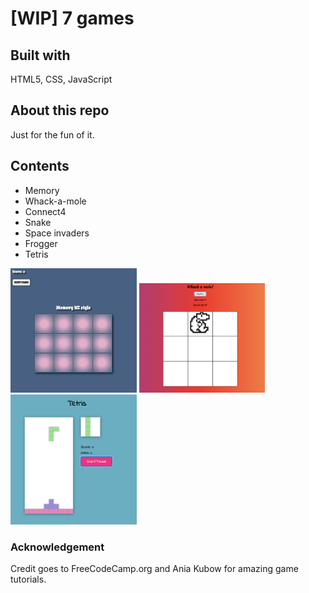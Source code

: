 # [WIP] 7 games

## Built with
HTML5, CSS, JavaScript

## About this repo  
Just for the fun of it.  

## Contents  
* Memory
* Whack-a-mole
* Connect4
* Snake
* Space invaders
* Frogger
* Tetris  

<img src="./images/memory.png" alt="Image of Memory Game" width="40%">
<img src="./images/mole.png" alt="Image of Whack-a-mole" width="40%">
<img src="./images/tetris.png" alt="Image of Tetris Game" width="40%">

### Acknowledgement
Credit goes to FreeCodeCamp.org and Ania Kubow for amazing game tutorials.